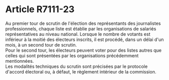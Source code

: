 # Article R7111-23

  
Au premier tour de scrutin de l'élection des représentants des journalistes professionnels, chaque liste est établie par les organisations de salariés représentatives au niveau national. Lorsque le nombre de votants est inférieur à la moitié des électeurs inscrits, il est procédé, dans un délai d'un mois, à un second tour de scrutin.   
Pour le second tour, les électeurs peuvent voter pour des listes autres que celles qui sont présentées par les organisations précédemment mentionnées.   
Les modalités techniques du scrutin sont précisées par le protocole d'accord électoral ou, à défaut, le règlement intérieur de la commission.